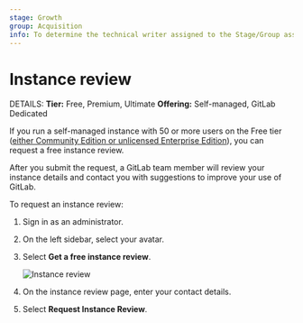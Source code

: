 ```yaml
---
stage: Growth
group: Acquisition
info: To determine the technical writer assigned to the Stage/Group associated with this page, see https://handbook.gitlab.com/handbook/product/ux/technical-writing/#assignments
---
```


# Instance review

DETAILS:
**Tier:** Free, Premium, Ultimate
**Offering:** Self-managed, GitLab Dedicated

If you run a self-managed instance with 50 or more users on the Free tier
([either Community Edition or unlicensed Enterprise Edition](https://about.gitlab.com/install/ce-or-ee/)),
you can request a free instance review.

<!-- vale gitlab.FutureTense = NO -->

After you submit the request, a GitLab team member will review your instance
details and contact you with suggestions to improve your use of GitLab.

<!-- vale gitlab.FutureTense = YES -->

To request an instance review:

1. Sign in as an administrator.
1. On the left sidebar, select your avatar.
1. Select **Get a free instance review**.

   ![Instance review](img/instance_review_v14_7.png)

1. On the instance review page, enter your contact details.
1. Select **Request Instance Review**.
